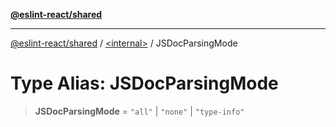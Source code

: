 [**@eslint-react/shared**](../../README.md)

***

[@eslint-react/shared](../../README.md) / [\<internal\>](../README.md) / JSDocParsingMode

# Type Alias: JSDocParsingMode

> **JSDocParsingMode** = `"all"` \| `"none"` \| `"type-info"`
